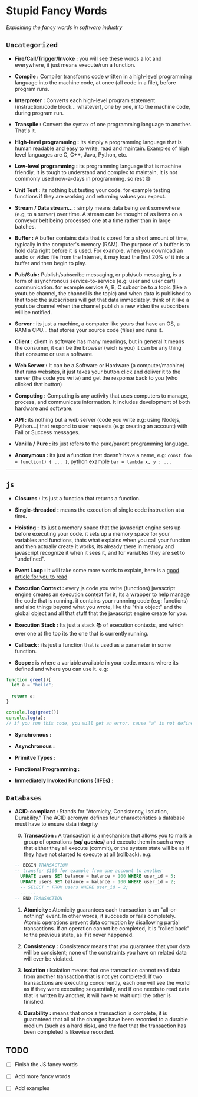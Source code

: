 # Stupid Fancy Words
*Explaining the fancy words in software industry*

## `Uncategorized`

- **Fire/Call/Trigger/Invoke :** you will see these words a lot and everywhere, it just means execute/run a function.

- **Compile :** Compiler transforms code written in a high-level programming language into the machine code, at once (all code in a file), before program runs.

- **Interpreter :** Converts each high-level program statement (instruction/code block... whatever), one by one, into the machine code, during program run.

- **Transpile :** Convert the syntax of one programming language to another. That's it.

- **High-level programming :** its simply a programming language that is human readable and easy to write, read and maintain. Examples of high level languages are C, C++, Java, Python, etc.

- **Low-level programming :** its programming language that is machine friendly, It is tough to understand and complex to maintain, It is not commonly used now-a-days in programming. so rest 😅

- **Unit Test :** its nothing but testing your code. for example testing functions if they are working and returning values you expect.

- **Stream / Data stream... :** simply means data being sent somewhere (e.g, to a server) over time. A stream can be thought of as items on a conveyor belt being processed one at a time rather than in large batches.

- **Buffer :** A buffer contains data that is stored for a short amount of time, typically in the computer's memory (RAM). The purpose of a buffer is to hold data right before it is used. For example, when you download an audio or video file from the Internet, it may load the first 20% of it into a buffer and then begin to play.

- **Pub/Sub :** Publish/subscribe messaging, or pub/sub messaging, is a form of asynchronous service-to-service (e.g: user and user cart) communication. for example service A, B, C subscribe to a topic (like a youtube channel, the channel is the topic) and when data is published to that topic the subscribers will get that data immediately. think of it like a youtube channel when the channel publish a new video the subscribers will be notified. 

- **Server :** its just a machine, a computer like yours that have an OS, a RAM a CPU... that stores your source code (files) and runs it.

- **Client :** client in software has many meanings, but in general it means the consumer, it can be the browser (wich is you) it can be any thing that consume or use a software.

- **Web Server :** It can be a Software or Hardware (a computer/machine) that runs websites, it just takes your button click and deliver it to the server (the code you write) and get the response back to you (who clicked that button)

- **Computing :** Computing is any activity that uses computers to manage, process, and communicate information. It includes development of both hardware and software.

- **API :** its nothing but a web server (code you write e.g: using Nodejs, Python...) that respond to user requests (e.g: creating an account) with Fail or Success messages.

- **Vanilla / Pure :** its just refers to the pure/parent programming language.

- **Anonymous :** its just a function that doesn't have a name, e.g: ``` const foo = function() { ... } ```, python example ``` bar = lambda x, y : ... ``` 

----


## `js`

- **Closures :** Its just a function that returns a function.

- **Single-threaded :** means the execution of single code instruction at a time.

- **Hoisting :** Its just a memory space that the javascript engine sets up before executing your code. it sets up a memory space for your variables and functions, thats what explains when you call your function and then actually create it works, its already there in memory and javascript recognize it when it sees it, and for variables they are set to "undefined".

- **Event Loop :** it will take some more words to explain, here is a [good article for you to read](https://medium.com/front-end-weekly/javascript-event-loop-explained-4cd26af121d4)

- **Execution Context :** every js code you write (functions) javascript engine creates an execution context for it, Its a wrapper to help manage the code that is running. it contains your runnning code (e.g: functions) and also things beyond what you wrote, like the "this object" and the global object and all that stuff that the javascript engine create for you.

- **Execution Stack :** Its just a stack 📚 of execution contexts, and which ever one at the top its the one that is currently running.

- **Callback :** its just a function that is used as a parameter in some function.

- **Scope :** is where a variable available in your code. means where its defined and where you can use it.
e.g:
```js
function greet(){
  let a = "hello";
  
  return a;
}

console.log(greet())
console.log(a);
// if you run this code, you will get an error, cause "a" is not defined.
```

- **Synchronous :**

- **Asynchronous :**

- **Primitve Types :**

- **Functional Programming :**

- **Immediately Invoked Functions (IIFEs) :**

## `Databases`

- **ACID-compliant :** Stands for "Atomicity, Consistency, Isolation, Durability." The ACID acronym defines four characteristics a database must have to ensure data integrity  

  0. **Transaction :** A transaction is a mechanism that allows you to mark a group of operations ***(sql queries)*** and execute them in such a way that either they all execute (commit), or the system state will be as if they have not started to execute at all (rollback).
  e.g:
  ```sql
  -- BEGIN TRANSACTION
  -- transfer $100 for example from one account to another
    UPDATE users SET balance = balance + 100 WHERE user_id = 5;
    UPDATE users SET balance = balance - 100 WHERE user_id = 2;
    -- SELECT * FROM users WHERE user_id = 2;
    -- ...
  -- END TRANSACTION
  ``` 
  1. **Atomicity :** Atomicity guarantees each transaction is an "all-or-nothing" event. In other words, it succeeds or fails completely. Atomic operations prevent data corruption by disallowing partial transactions. If an operation cannot be completed, it is "rolled back" to the previous state, as if it never happened.

  2. **Consistency :** Consistency means that you guarantee that your data will be consistent; none of the constraints you have on related data will ever be violated.

  3. **Isolation :** Isolation means that one transaction cannot read data from another transaction that is not yet completed. If two transactions are executing concurrently, each one will see the world as if they were executing sequentially, and if one needs to read data that is written by another, it will have to wait until the other is finished.

  4. **Durability :** means that once a transaction is complete, it is guaranteed that all of the changes have been recorded to a durable medium (such as a hard disk), and the fact that the transaction has been completed is likewise recorded.




## TODO
- [ ] Finish the JS fancy words  
- [ ] Add more fancy words
- [ ] Add examples

